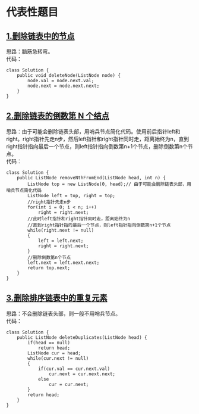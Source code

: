 # 代表性题目

## [1.删除链表中的节点](https://leetcode.cn/problems/delete-node-in-a-linked-list/description/)
思路：脑筋急转弯。    
代码：
```
class Solution {
    public void deleteNode(ListNode node) {
        node.val = node.next.val;
        node.next = node.next.next;
    }
}
```

## [2.删除链表的倒数第 N 个结点](https://leetcode.cn/problems/remove-nth-node-from-end-of-list/description/)
思路：由于可能会删除链表头部，用哨兵节点简化代码。使用前后指针left和right。right指针先走n步，然后left指针和right指针同时走，距离始终为n，直到right指针指向最后一个节点，则left指针指向倒数第n+1个节点，删除倒数第n个节点。      
代码：
```
class Solution {
    public ListNode removeNthFromEnd(ListNode head, int n) {
        ListNode top = new ListNode(0, head);// 由于可能会删除链表头部，用哨兵节点简化代码
        ListNode left = top, right = top;
        //right指针先走n步
        for(int i = 0; i < n; i++)
            right = right.next;
        //此时left指针和right指针同时走，距离始终为n
        //直到right指针指向最后一个节点，则left指针指向倒数第n+1个节点
        while(right.next != null)
        {
            left = left.next;
            right = right.next;
        }
        //删除倒数第n个节点
        left.next = left.next.next;
        return top.next;
    }
}
```

## [3.删除排序链表中的重复元素](https://leetcode.cn/problems/remove-duplicates-from-sorted-list/description/)
思路：不会删除链表头部，则一般不用哨兵节点。    
代码：
```
class Solution {
    public ListNode deleteDuplicates(ListNode head) {
        if(head == null)
            return head;
        ListNode cur = head;
        while(cur.next != null)
        {
            if(cur.val == cur.next.val)
                cur.next = cur.next.next;
            else
                cur = cur.next;
        }
        return head;
    }
}
```
